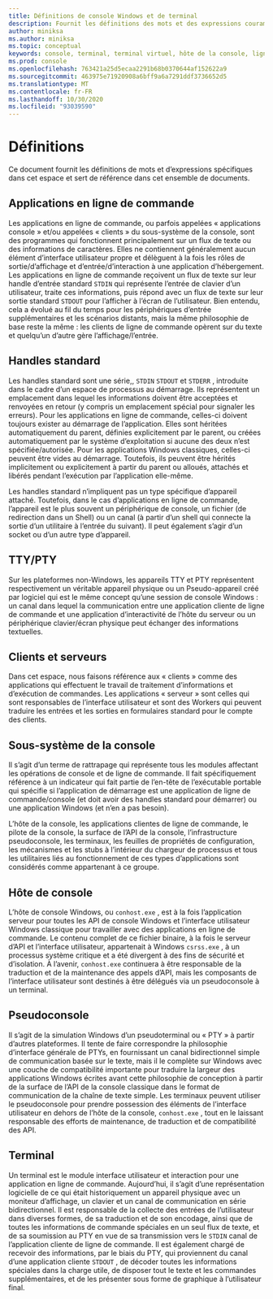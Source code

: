 ```yaml
---
title: Définitions de console Windows et de terminal
description: Fournit les définitions des mots et des expressions couramment utilisés dans cet espace et l’ensemble de documents associés à la console et au système Terminal Server.
author: miniksa
ms.author: miniksa
ms.topic: conceptual
keywords: console, terminal, terminal virtuel, hôte de la console, ligne de commande, sous-système, définitions
ms.prod: console
ms.openlocfilehash: 763421a25d5ecaa2291b68b0370644af152622a9
ms.sourcegitcommit: 463975e71920908a6bff9a6a7291ddf3736652d5
ms.translationtype: MT
ms.contentlocale: fr-FR
ms.lasthandoff: 10/30/2020
ms.locfileid: "93039590"
---
```

# <a name="definitions"></a>Définitions

Ce document fournit les définitions de mots et d’expressions spécifiques dans cet espace et sert de référence dans cet ensemble de documents.

## <a name="command-line-applications"></a>Applications en ligne de commande

Les applications en ligne de commande, ou parfois appelées « applications console » et/ou appelées « clients » du sous-système de la console, sont des programmes qui fonctionnent principalement sur un flux de texte ou des informations de caractères. Elles ne contiennent généralement aucun élément d’interface utilisateur propre et délèguent à la fois les rôles de sortie/d’affichage et d’entrée/d’interaction à une application d’hébergement. Les applications en ligne de commande reçoivent un flux de texte sur leur handle d’entrée standard `STDIN` qui représente l’entrée de clavier d’un utilisateur, traite ces informations, puis répond avec un flux de texte sur leur sortie standard `STDOUT` pour l’afficher à l’écran de l’utilisateur. Bien entendu, cela a évolué au fil du temps pour les périphériques d’entrée supplémentaires et les scénarios distants, mais la même philosophie de base reste la même : les clients de ligne de commande opèrent sur du texte et quelqu’un d’autre gère l’affichage/l’entrée.

## <a name="standard-handles"></a>Handles standard

Les handles standard sont une série,, `STDIN` `STDOUT` et `STDERR` , introduite dans le cadre d’un espace de processus au démarrage. Ils représentent un emplacement dans lequel les informations doivent être acceptées et renvoyées en retour (y compris un emplacement spécial pour signaler les erreurs). Pour les applications en ligne de commande, celles-ci doivent toujours exister au démarrage de l’application. Elles sont héritées automatiquement du parent, définies explicitement par le parent, ou créées automatiquement par le système d’exploitation si aucune des deux n’est spécifiée/autorisée. Pour les applications Windows classiques, celles-ci peuvent être vides au démarrage. Toutefois, ils peuvent être hérités implicitement ou explicitement à partir du parent ou alloués, attachés et libérés pendant l’exécution par l’application elle-même.

Les handles standard n’impliquent pas un type spécifique d’appareil attaché. Toutefois, dans le cas d’applications en ligne de commande, l’appareil est le plus souvent un périphérique de console, un fichier (de redirection dans un Shell) ou un canal (à partir d’un shell qui connecte la sortie d’un utilitaire à l’entrée du suivant). Il peut également s’agir d’un socket ou d’un autre type d’appareil.

## <a name="ttypty"></a>TTY/PTY

Sur les plateformes non-Windows, les appareils TTY et PTY représentent respectivement un véritable appareil physique ou un Pseudo-appareil créé par logiciel qui est le même concept qu’une session de console Windows : un canal dans lequel la communication entre une application cliente de ligne de commande et une application d’interactivité de l’hôte du serveur ou un périphérique clavier/écran physique peut échanger des informations textuelles.

## <a name="clients-and-servers"></a>Clients et serveurs

Dans cet espace, nous faisons référence aux « clients » comme des applications qui effectuent le travail de traitement d’informations et d’exécution de commandes. Les applications « serveur » sont celles qui sont responsables de l’interface utilisateur et sont des Workers qui peuvent traduire les entrées et les sorties en formulaires standard pour le compte des clients.

## <a name="console-subsystem"></a>Sous-système de la console

Il s’agit d’un terme de rattrapage qui représente tous les modules affectant les opérations de console et de ligne de commande. Il fait spécifiquement référence à un indicateur qui fait partie de l’en-tête de l’exécutable portable qui spécifie si l’application de démarrage est une application de ligne de commande/console (et doit avoir des handles standard pour démarrer) ou une application Windows (et n’en a pas besoin).

L’hôte de la console, les applications clientes de ligne de commande, le pilote de la console, la surface de l’API de la console, l’infrastructure pseudoconsole, les terminaux, les feuilles de propriétés de configuration, les mécanismes et les stubs à l’intérieur du chargeur de processus et tous les utilitaires liés au fonctionnement de ces types d’applications sont considérés comme appartenant à ce groupe.

## <a name="console-host"></a>Hôte de console

L’hôte de console Windows, ou `conhost.exe` , est à la fois l’application serveur pour toutes les API de console Windows et l’interface utilisateur Windows classique pour travailler avec des applications en ligne de commande. Le contenu complet de ce fichier binaire, à la fois le serveur d’API et l’interface utilisateur, appartenait à Windows `csrss.exe` , à un processus système critique et a été divergent à des fins de sécurité et d’isolation. À l’avenir, `conhost.exe` continuera à être responsable de la traduction et de la maintenance des appels d’API, mais les composants de l’interface utilisateur sont destinés à être délégués via un pseudoconsole à un terminal.

## <a name="pseudoconsole"></a>Pseudoconsole

Il s’agit de la simulation Windows d’un pseudoterminal ou « PTY » à partir d’autres plateformes. Il tente de faire correspondre la philosophie d’interface générale de PTYs, en fournissant un canal bidirectionnel simple de communication basée sur le texte, mais il le complète sur Windows avec une couche de compatibilité importante pour traduire la largeur des applications Windows écrites avant cette philosophie de conception à partir de la surface de l’API de la console classique dans le format de communication de la chaîne de texte simple. Les terminaux peuvent utiliser le pseudoconsole pour prendre possession des éléments de l’interface utilisateur en dehors de l’hôte de la console, `conhost.exe` , tout en le laissant responsable des efforts de maintenance, de traduction et de compatibilité des API.

## <a name="terminal"></a>Terminal

Un terminal est le module interface utilisateur et interaction pour une application en ligne de commande. Aujourd’hui, il s’agit d’une représentation logicielle de ce qui était historiquement un appareil physique avec un moniteur d’affichage, un clavier et un canal de communication en série bidirectionnel. Il est responsable de la collecte des entrées de l’utilisateur dans diverses formes, de sa traduction et de son encodage, ainsi que de toutes les informations de commande spéciales en un seul flux de texte, et de sa soumission au PTY en vue de sa transmission vers le `STDIN` canal de l’application cliente de ligne de commande. Il est également chargé de recevoir des informations, par le biais du PTY, qui proviennent du canal d’une application cliente `STDOUT` , de décoder toutes les informations spéciales dans la charge utile, de disposer tout le texte et les commandes supplémentaires, et de les présenter sous forme de graphique à l’utilisateur final.

